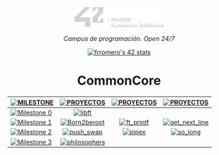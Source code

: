<p align="center" width="100%">
    <a href="42_Madrid/42"><img width="40%" src="42_Madrid/img/logo5.png"></a> </p>
<p align="center" width="100%"><i>Campus de programación. Open 24/7 </i></p>

<div align="center">

[![frromero's 42 stats](https://badge.mediaplus.ma/black/frromero?1337Badge=off&UM6P=off)](https://github.com/oakoudad/badge42)

# CommonCore

|  [![MILESTONE](https://img.shields.io/badge/%20M%20I%20L%20E%20S%20T%20O%20N%20E%20-787a77)](#) | [![PROYECTOS](https://img.shields.io/badge/%20P%20R%20O%20Y%20E%20C%20T%20O%20-787a77)](#) |  [![PROYECTOS](https://img.shields.io/badge/%20P%20R%20O%20Y%20E%20C%20T%20O%20-787a77)](#) | [![PROYECTOS](https://img.shields.io/badge/%20P%20R%20O%20Y%20E%20C%20T%20O%20-787a77)](#) | 
|------|:------------:|:------------------:|:------------------:|
| [![Milestone 0](https://img.shields.io/badge/%20%20Milestone%200%20-228B22)](#)  | [![libft](https://img.shields.io/badge/%20%20libft%20%20-228B22)](42_Madrid/0/) |
| [![Milestone 1](https://img.shields.io/badge/%20%20Milestone%201%20-1E90FF)](#)  | [![Born2beroot](https://img.shields.io/badge/%20%20Born2beroot%20%20-1E90FF)](42_Madrid/milestone_1/born2beroot) | [![ft_printf](https://img.shields.io/badge/%20%20ft_printf%20%20-1E90FF)](42_Madrid/milestone_1/printf/) | [![get_next_line](https://img.shields.io/badge/%20%20get_next_line%20%20-1E90FF)](42_Madrid/milestone_1/get_next_line/) |
| [![Milestone 2](https://img.shields.io/badge/%20%20Milestone%202%20-228B22)](#)  | [![push_swap](https://img.shields.io/badge/%20%20push_swap%20%20-228B22)](42_Madrid/milestone_2/push_swap/) | [![pipex](https://img.shields.io/badge/%20%20pipex%20%20-228B22)](42_Madrid/milestone_2/pipex/) | [![so_long](https://img.shields.io/badge/%20%20so_long%20%20-228B22)](42_Madrid/milestone_2/so_long/) |
| [![Milestone 3](https://img.shields.io/badge/%20%20Milestone%203%20-1E90FF)](#)  | [![philosophers](https://img.shields.io/badge/%20%20philosophers%20%20-1E90FF)](42_Madrid/milestone_3/philosophers/) | | |
 
</div>


